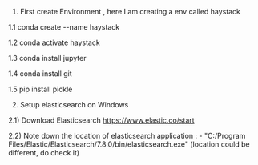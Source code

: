 1. First create Environment , here I am creating a env called haystack

  1.1 conda create --name haystack   

  1.2 conda activate haystack 

  1.3 conda install jupyter

  1.4 conda install git

  1.5 pip install pickle

2. Setup elasticsearch on Windows

  2.1) Download Elasticsearch https://www.elastic.co/start

  2.2) Note down the location of elasticsearch application : - "C:/Program Files/Elastic/Elasticsearch/7.8.0/bin/elasticsearch.exe"
    (location could be different, do check it)
